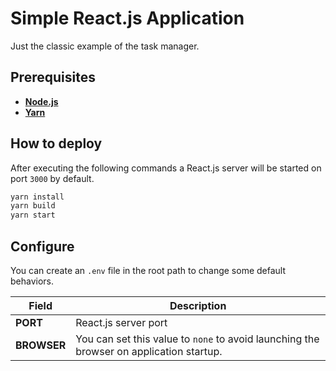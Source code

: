 # Simple React.js Application

Just the classic example of the task manager.

## Prerequisites

- [**Node.js**](https://nodejs.org/)
- [**Yarn**](https://classic.yarnpkg.com/)

## How to deploy

After executing the following commands a React.js server will be started on port `3000` by default.

``` bash
yarn install
yarn build
yarn start
```

## Configure

You can create an `.env` file in the root path to change some default behaviors.

| Field | Description |
|-|-|
| **PORT** | React.js server port |
| **BROWSER** | You can set this value to `none` to avoid launching the browser on application startup. |
